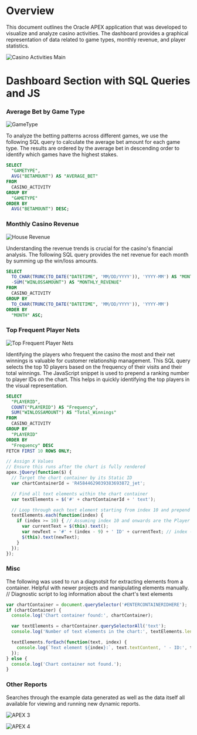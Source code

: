 # Overview

This document outlines the Oracle APEX application that was developed to visualize and analyze casino activities. The dashboard provides a graphical representation of data related to game types, monthly revenue, and player statistics.

![Casino Activities Main](Casino%20Activities%20Main.png)

# Dashboard Section with SQL Queries and JS

### Average Bet by Game Type

![GameType](GameType.png)

To analyze the betting patterns across different games, we use the following SQL query to calculate the average bet amount for each game type. The results are ordered by the average bet in descending order to identify which games have the highest stakes.

```sql
SELECT
  "GAMETYPE",
  AVG("BETAMOUNT") AS "AVERAGE_BET"
FROM
  CASINO_ACTIVITY
GROUP BY
  "GAMETYPE"
ORDER BY
  AVG("BETAMOUNT") DESC;
```

### Monthly Casino Revenue

![House Revenue](House%20Revenue.png)

Understanding the revenue trends is crucial for the casino's financial analysis. The following SQL query provides the net revenue for each month by summing up the win/loss amounts.

```sql
SELECT
  TO_CHAR(TRUNC(TO_DATE("DATETIME", 'MM/DD/YYYY')), 'YYYY-MM') AS "MONTH",
  -SUM("WINLOSSAMOUNT") AS "MONTHLY_REVENUE"
FROM
  CASINO_ACTIVITY
GROUP BY
  TO_CHAR(TRUNC(TO_DATE("DATETIME", 'MM/DD/YYYY')), 'YYYY-MM')
ORDER BY
  "MONTH" ASC;
```

### Top Frequent Player Nets

![Top Frequent Player Nets](Top%20Frequent%20Player%20Nets.png)

Identifying the players who frequent the casino the most and their net winnings is valuable for customer relationship management. This SQL query selects the top 10 players based on the frequency of their visits and their total winnings. The JavaScript snippet  is used to prepend a ranking number to player IDs on the chart. This helps in quickly identifying the top players in the visual representation.

```sql
SELECT
  "PLAYERID",
  COUNT("PLAYERID") AS "Frequency",
  SUM("WINLOSSAMOUNT") AS "Total_Winnings"
FROM
  CASINO_ACTIVITY
GROUP BY
  "PLAYERID"
ORDER BY
  "Frequency" DESC
FETCH FIRST 10 ROWS ONLY;
```
```javascript
// Assign X Values
// Ensure this runs after the chart is fully rendered
apex.jQuery(function($) {
  // Target the chart container by its Static ID
  var chartContainerId = 'R45844629039383693872_jet';

  // Find all text elements within the chart container
  var textElements = $('#' + chartContainerId + ' text');

  // Loop through each text element starting from index 10 and prepend the ranking
  textElements.each(function(index) {
    if (index >= 10) { // Assuming index 10 and onwards are the Player IDs
      var currentText = $(this).text();
      var newText = '#' + (index - 9) + ' ID' + currentText; // index - 9 to start counting from 1
      $(this).text(newText);
    }
  });
});

```


### Misc

The following was used to run a diagnotsit for extracting elements from a container. Helpful with newer projects and manipulating elements manually.
// Diagnostic script to log information about the chart's text elements

```javascript
var chartContainer = document.querySelector('#ENTERCONTAINERIDHERE');
if (chartContainer) {
  console.log('Chart container found:', chartContainer);

  var textElements = chartContainer.querySelectorAll('text');
  console.log('Number of text elements in the chart:', textElements.length);

  textElements.forEach(function(text, index) {
    console.log(`Text element ${index}:`, text.textContent, ' - ID:', text.id);
  });
} else {
  console.log('Chart container not found.');
}
```

### Other Reports

Searches through the example data generated as well as the data itself all available for viewing and running new dynamic reports.

![APEX 3](APEX_3.png)

![APEX 4](APEX_4.png)
